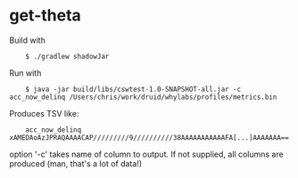 # get-theta

Build with
```
    $ ./gradlew shadowJar
```
  
Run with
```
    $ java -jar build/libs/cswtest-1.0-SNAPSHOT-all.jar -c acc_now_delinq /Users/chris/work/druid/whylabs/profiles/metrics.bin
```
  
Produces TSV like:
```
    acc_now_delinq  xAMEDAoAzJPRAQAAAACAP/////////9//////////38AAAAAAAAAAAFA[...]AAAAAAA==
```
  
option '-c' takes name of column to output.  If not supplied, all columns are produced (man, that's a lot of data!)

  
  
